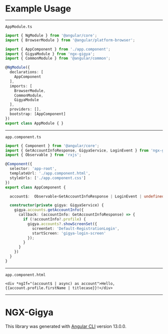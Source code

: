 # Example Usage

---
``AppModule.ts``
```typescript
import { NgModule } from '@angular/core';
import { BrowserModule } from '@angular/platform-browser';

import { AppComponent } from './app.component';
import { GigyaModule } from 'ngx-gigya';
import { CommonModule } from '@angular/common';

@NgModule({
  declarations: [
    AppComponent
  ],
  imports: [
    BrowserModule,
    CommonModule,
    GigyaModule
  ],
  providers: [],
  bootstrap: [AppComponent]
})
export class AppModule { }
```
---
``app.component.ts``
```typescript
import { Component } from '@angular/core';
import { GetAccountInfoResponse, GigyaService, LoginEvent } from 'ngx-gigya';
import { Observable } from 'rxjs';

@Component({
  selector: 'app-root',
  templateUrl: './app.component.html',
  styleUrls: ['./app.component.css']
})
export class AppComponent {

  account$:  Observable<GetAccountInfoResponse | LoginEvent | undefined> = this.gigya.account$;

  constructor(private gigya: GigyaService) {
    gigya.accounts.getAccountInfo({
      callback: (accountInfo: GetAccountInfoResponse) => {
        if (!accountInfo?.profile) {
          gigya.accounts?.showScreenSet({
            screenSet: 'Default-RegistrationLogin',
            startScreen: 'gigya-login-screen'
          });
        }
      }
    })
  }
}

```
---
``app.component.html``
```angular2html
<div *ngIf="(account$ | async) as account">Hello, {{account.profile.firstName | titlecase}}!</div>
```
---
# NGX-Gigya

This library was generated with [Angular CLI](https://github.com/angular/angular-cli) version 13.0.0.
